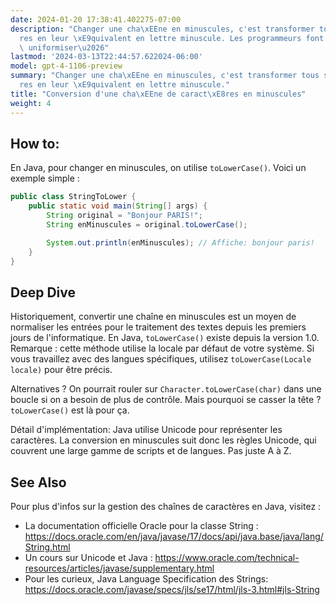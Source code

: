```yaml
---
date: 2024-01-20 17:38:41.402275-07:00
description: "Changer une cha\xEEne en minuscules, c'est transformer tous ses caract\xE8\
  res en leur \xE9quivalent en lettre minuscule. Les programmeurs font \xE7a pour\
  \ uniformiser\u2026"
lastmod: '2024-03-13T22:44:57.622024-06:00'
model: gpt-4-1106-preview
summary: "Changer une cha\xEEne en minuscules, c'est transformer tous ses caract\xE8\
  res en leur \xE9quivalent en lettre minuscule."
title: "Conversion d'une cha\xEEne de caract\xE8res en minuscules"
weight: 4
---
```


## How to:
En Java, pour changer en minuscules, on utilise `toLowerCase()`. Voici un exemple simple :

```java
public class StringToLower {
    public static void main(String[] args) {
        String original = "Bonjour PARIS!";
        String enMinuscules = original.toLowerCase();

        System.out.println(enMinuscules); // Affiche: bonjour paris!
    }
}
```

## Deep Dive
Historiquement, convertir une chaîne en minuscules est un moyen de normaliser les entrées pour le traitement des textes depuis les premiers jours de l'informatique. En Java, `toLowerCase()` existe depuis la version 1.0. Remarque : cette méthode utilise la locale par défaut de votre système. Si vous travaillez avec des langues spécifiques, utilisez `toLowerCase(Locale locale)` pour être précis.

Alternatives ? On pourrait rouler sur `Character.toLowerCase(char)` dans une boucle si on a besoin de plus de contrôle. Mais pourquoi se casser la tête ? `toLowerCase()` est là pour ça.

Détail d'implémentation: Java utilise Unicode pour représenter les caractères. La conversion en minuscules suit donc les règles Unicode, qui couvrent une large gamme de scripts et de langues. Pas juste A à Z.

## See Also
Pour plus d'infos sur la gestion des chaînes de caractères en Java, visitez :
- La documentation officielle Oracle pour la classe String : https://docs.oracle.com/en/java/javase/17/docs/api/java.base/java/lang/String.html
- Un cours sur Unicode et Java : https://www.oracle.com/technical-resources/articles/javase/supplementary.html
- Pour les curieux, Java Language Specification des Strings: https://docs.oracle.com/javase/specs/jls/se17/html/jls-3.html#jls-String
